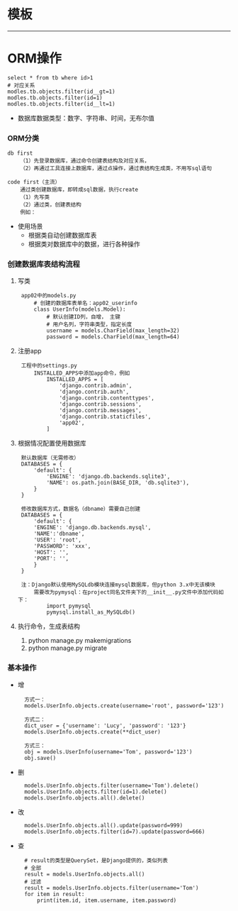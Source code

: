 # 模板 #
	

----------
# ORM操作 #
	select * from tb where id>1
	# 对应关系
	modles.tb.objects.filter(id__gt=1)
	modles.tb.objects.filter(id=1)
	modles.tb.objects.filter(id__lt=1)

- 数据库数据类型：数字、字符串、时间，无布尔值
### ORM分类
	db first
		（1）先登录数据库，通过命令创建表结构及对应关系，
		（2）再通过工具连接上数据库，通过点操作，通过表结构生成类，不用写sql语句

	code first（主流）
		通过类创建数据库，即转成sql数据，执行create
		（1）先写类
		（2）通过类，创建表结构
		例如：

- 使用场景
	- 根据类自动创建数据库表
	- 根据类对数据库中的数据，进行各种操作

### 创建数据库表结构流程
1. 写类

		app02中的models.py
			# 创建的数据库表单名：app02_userinfo
			class UserInfo(models.Model):
			    # 默认创建ID列，自增， 主键
			    # 用户名列，字符串类型，指定长度
			    username = models.CharField(max_length=32)
			    password = models.CharField(max_length=64)

2. 注册app

		工程中的settings.py
			INSTALLED_APPS中添加app命令，例如
				INSTALLED_APPS = [
				    'django.contrib.admin',
				    'django.contrib.auth',
				    'django.contrib.contenttypes',
				    'django.contrib.sessions',
				    'django.contrib.messages',
				    'django.contrib.staticfiles',
				    'app02',
				]

	
3. 根据情况配置使用数据库

		默认数据库（无需修改）
		DATABASES = {
		    'default': {
		        'ENGINE': 'django.db.backends.sqlite3',
		        'NAME': os.path.join(BASE_DIR, 'db.sqlite3'),
		    }
		}
	
		修改数据库方式，数据名（dbname）需要自己创建
		DATABASES = {
		    'default': {
		    'ENGINE': 'django.db.backends.mysql',
		    'NAME':'dbname',
		    'USER': 'root',
		    'PASSWORD': 'xxx',
		    'HOST': '',
		    'PORT': '',
		    }
		}

		注：Django默认使用MySQLdb模块连接mysql数据库，但python 3.x中无该模块
			需要改为pymysql：在project同名文件夹下的__init__.py文件中添加代码如下：
				import pymysql
				pymysql.install_as_MySQLdb()	

4. 执行命令，生成表结构
 	1. python manage.py makemigrations
	2. python manage.py migrate

### 基本操作
- 增

		方式一：
		models.UserInfo.objects.create(username='root', password='123')
	
		方式二：
	    dict_user = {'username': 'Lucy', 'password': '123'}
	    models.UserInfo.objects.create(**dict_user)
	
		方式三：
	    obj = models.UserInfo(username='Tom', password='123')
	    obj.save()

- 删

		models.UserInfo.objects.filter(username='Tom').delete()
		models.UserInfo.objects.filter(id=1).delete()
		models.UserInfo.objects.all().delete()

- 改

		models.UserInfo.objects.all().update(password=999)
	    models.UserInfo.objects.filter(id=7).update(password=666)

- 查

		# result的类型是QuerySet，是Django提供的，类似列表
		# 全部
	    result = models.UserInfo.objects.all()
		# 过滤
		result = models.UserInfo.objects.filter(username='Tom')	    
	    for item in result:
	        print(item.id, item.username, item.password)
